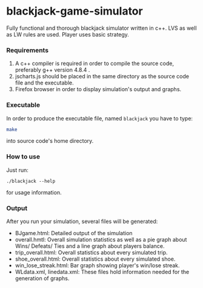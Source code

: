 # blackjack-game-simulator
Fully functional and thorough blackjack simulator written in c++. LVS as well as LW rules are used. Player uses basic strategy.

### Requirements
1. A c++ compiler is required in order to compile the source code, preferably g++ version 4.8.4 .
2. jscharts.js should be placed in the same directory as the source code file and the executable.
3. Firefox browser in order to display simulation's output and graphs.

### Executable
In order to produce the executable file, named `blackjack` you have to type:
```bash
make
```
into source code's home directory.

### How to use
Just run:
```
./blackjack --help
```
for usage information.

### Output
After you run your simulation, several files will be generated:
* BJgame.html: Detailed output of the simulation
* overall.hmtl: Overall simulation statistics as well as a pie graph about Wins/ Defeats/ Ties and a line graph about players balance.
* trip_overall.html: Overall statistics about every simulated trip.
* shoe_overall.html: Overall statistics about every simulated shoe.
* win_lose_streak.html: Bar graph showing player's win/lose streak.
* WLdata.xml, linedata.xml: These files hold information needed for the generation of graphs.

